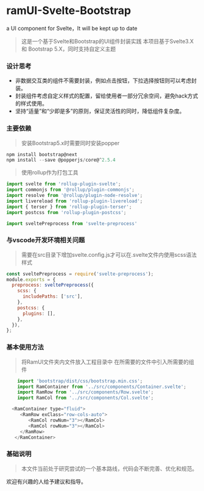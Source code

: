 # ramUI-Svelte-Bootstrap

a UI component for Svelte，It will be kept up to date

> 这是一个基于Svelte和Bootstrap的UI组件封装实践
> 本项目基于Svelte3.X 和 Bootstrap 5.X，同时支持自定义主题

### 设计思考
* 非数据交互类的组件不需要封装，例如点击按钮，下拉选择按钮则可以考虑封装。
* 封装组件考虑自定义样式的配置，留给使用者一部分冗余空间，避免hack方式的样式使用。
* 坚持“适量”和“少即是多”的原则，保证灵活性的同时，降低组件复杂度。

### 主要依赖
> 安装Bootstrap5.x时需要同时安装popper
```javascript
npm install bootstrap@next
npm install --save @popperjs/core@^2.5.4
```

> 使用rollup作为打包工具
```javascript
import svelte from 'rollup-plugin-svelte';
import commonjs from '@rollup/plugin-commonjs';
import resolve from '@rollup/plugin-node-resolve';
import livereload from 'rollup-plugin-livereload';
import { terser } from 'rollup-plugin-terser';
import postcss from 'rollup-plugin-postcss';

import sveltePreprocess from 'svelte-preprocess'
```
### 与vscode开发环境相关问题
> 需要在src目录下增加svelte.config.js才可以在.svelte文件内使用scss语法样式
```javascript
const sveltePreprocess = require('svelte-preprocess');
module.exports = {
  preprocess: sveltePreprocess({
    scss: {
      includePaths: ['src'],
    },
    postcss: {
      plugins: [],
    },
  }),
};
```

###  基本使用方法

> 将RamUI文件夹内文件放入工程目录中
> 在所需要的文件中引入所需要的组件

```javascript
    import 'bootstrap/dist/css/bootstrap.min.css';
    import RamContainer from '../src/components/Container.svelte';
    import RamRow from '../src/components/Row.svelte';
    import RamCol from '../src/components/Col.svelte';
```
```javascript
  <RamContainer type="fluid">
     <RamRow exClass="row-cols-auto">
        <RamCol rowNum="3"></RamCol>
        <RamCol rowNum="3"></RamCol>
     </RamRow>
   </RamContainer>
```
### 基础说明 

> 本文件当前处于研究尝试的一个基本路线，代码会不断完善、优化和规范。

  欢迎有兴趣的人给予建议和指导。

